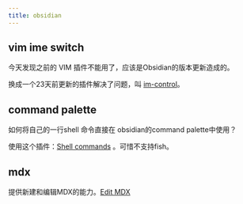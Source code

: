 ```yaml
---
title: obsidian
---
```

## vim ime switch
今天发现之前的 VIM 插件不能用了，应该是Obsidian的版本更新造成的。

换成一个23天前更新的插件解决了问题，叫 [im-control](obsidian://show-plugin?id=vim-im-control)。


## command palette

如何将自己的一行shell 命令直接在 obsidian的command palette中使用？

使用这个插件：[Shell commands](https://publish.obsidian.md/shellcommands/Index) 。可惜不支持fish。


## mdx

提供新建和编辑MDX的能力。[Edit MDX](https://github.com/timppeters/obsidian-edit-mdx)

